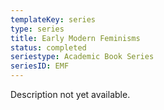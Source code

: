 ```yaml
---
templateKey: series
type: series
title: Early Modern Feminisms
status: completed
seriestype: Academic Book Series
seriesID: EMF
---
```

Description not yet available. 